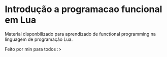 # Introdução a programacao funcional em Lua

Material disponbilizado para aprendizado de functional programming na linguagem de programação Lua.

Feito por min para todos :>
